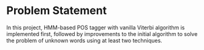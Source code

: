 # Problem Statement

In this project, HMM-based POS tagger with vanilla Viterbi algorithm is implemented first, followed by improvements to the initial algorithm to solve the problem of unknown words using at least two techniques.
